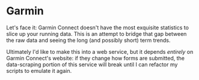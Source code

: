 Garmin
======

Let's face it: Garmin Connect doesn't have the most exquisite statistics to slice up your running data. This is an attempt to bridge that gap between the raw data and seeing the long (and possibly short) term trends.

Ultimately I'd like to make this into a web service, but it depends *entirely* on Garmin Connect's website: if they change how forms are submitted, the data-scraping portion of this service will break until I can refactor my scripts to emulate it again.
